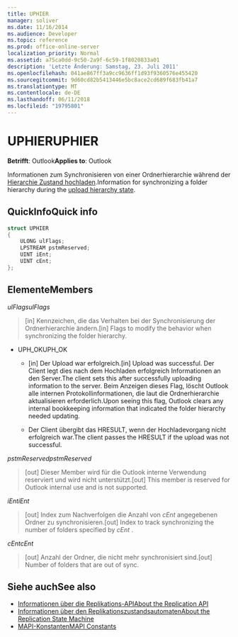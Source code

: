 ```yaml
---
title: UPHIER
manager: soliver
ms.date: 11/16/2014
ms.audience: Developer
ms.topic: reference
ms.prod: office-online-server
localization_priority: Normal
ms.assetid: a75ca0dd-9c50-2a9f-6c59-1f8020833a01
description: 'Letzte Änderung: Samstag, 23. Juli 2011'
ms.openlocfilehash: 041ae867ff3a9cc9636ff1d93f9360576e455420
ms.sourcegitcommit: 9d60cd82b5413446e5bc8ace2cd689f683fb41a7
ms.translationtype: MT
ms.contentlocale: de-DE
ms.lasthandoff: 06/11/2018
ms.locfileid: "19795801"
---
```

# <a name="uphier"></a><span data-ttu-id="477c2-103">UPHIER</span><span class="sxs-lookup"><span data-stu-id="477c2-103">UPHIER</span></span>
 
<span data-ttu-id="477c2-104">**Betrifft**: Outlook</span><span class="sxs-lookup"><span data-stu-id="477c2-104">**Applies to**: Outlook</span></span> 
  
<span data-ttu-id="477c2-105">Informationen zum Synchronisieren von einer Ordnerhierarchie während der [Hierarchie Zustand hochladen](upload-hierarchy-state.md).</span><span class="sxs-lookup"><span data-stu-id="477c2-105">Information for synchronizing a folder hierarchy during the [upload hierarchy state](upload-hierarchy-state.md).</span></span>
  
## <a name="quick-info"></a><span data-ttu-id="477c2-106">QuickInfo</span><span class="sxs-lookup"><span data-stu-id="477c2-106">Quick info</span></span>

```cpp
struct UPHIER 
{ 
    ULONG ulFlags; 
    LPSTREAM pstmReserved; 
    UINT iEnt; 
    UINT cEnt; 
};
```

## <a name="members"></a><span data-ttu-id="477c2-107">Elemente</span><span class="sxs-lookup"><span data-stu-id="477c2-107">Members</span></span>

<span data-ttu-id="477c2-108">_ulFlags_</span><span class="sxs-lookup"><span data-stu-id="477c2-108">_ulFlags_</span></span>
  
> <span data-ttu-id="477c2-109">[in] Kennzeichen, die das Verhalten bei der Synchronisierung der Ordnerhierarchie ändern.</span><span class="sxs-lookup"><span data-stu-id="477c2-109">[in] Flags to modify the behavior when synchronizing the folder hierarchy.</span></span>
    
  - <span data-ttu-id="477c2-110">UPH_OK</span><span class="sxs-lookup"><span data-stu-id="477c2-110">UPH_OK</span></span>
    
    - <span data-ttu-id="477c2-111">[in] Der Upload war erfolgreich.</span><span class="sxs-lookup"><span data-stu-id="477c2-111">[in] Upload was successful.</span></span> <span data-ttu-id="477c2-112">Der Client legt dies nach dem Hochladen erfolgreich Informationen an den Server.</span><span class="sxs-lookup"><span data-stu-id="477c2-112">The client sets this after successfully uploading information to the server.</span></span> <span data-ttu-id="477c2-113">Beim Anzeigen dieses Flag, löscht Outlook alle internen Protokollinformationen, die laut die Ordnerhierarchie aktualisieren erforderlich.</span><span class="sxs-lookup"><span data-stu-id="477c2-113">Upon seeing this flag, Outlook clears any internal bookkeeping information that indicated the folder hierarchy needed updating.</span></span> 
    
    - <span data-ttu-id="477c2-114">Der Client übergibt das HRESULT, wenn der Hochladevorgang nicht erfolgreich war.</span><span class="sxs-lookup"><span data-stu-id="477c2-114">The client passes the HRESULT if the upload was not successful.</span></span>
    
<span data-ttu-id="477c2-115">_pstmReserved_</span><span class="sxs-lookup"><span data-stu-id="477c2-115">_pstmReserved_</span></span>
  
> <span data-ttu-id="477c2-116">[out] Dieser Member wird für die Outlook interne Verwendung reserviert und wird nicht unterstützt.</span><span class="sxs-lookup"><span data-stu-id="477c2-116">[out] This member is reserved for Outlook internal use and is not supported.</span></span>
    
<span data-ttu-id="477c2-117">_iEnt_</span><span class="sxs-lookup"><span data-stu-id="477c2-117">_iEnt_</span></span>
  
> <span data-ttu-id="477c2-118">[out] Index zum Nachverfolgen die Anzahl von *cEnt* angegebenen Ordner zu synchronisieren.</span><span class="sxs-lookup"><span data-stu-id="477c2-118">[out] Index to track synchronizing the number of folders specified by  *cEnt*  .</span></span> 
    
<span data-ttu-id="477c2-119">_cEnt_</span><span class="sxs-lookup"><span data-stu-id="477c2-119">_cEnt_</span></span>
  
> <span data-ttu-id="477c2-120">[out] Anzahl der Ordner, die nicht mehr synchronisiert sind.</span><span class="sxs-lookup"><span data-stu-id="477c2-120">[out] Number of folders that are out of sync.</span></span>
    
## <a name="see-also"></a><span data-ttu-id="477c2-121">Siehe auch</span><span class="sxs-lookup"><span data-stu-id="477c2-121">See also</span></span>

- [<span data-ttu-id="477c2-122">Informationen über die Replikations-API</span><span class="sxs-lookup"><span data-stu-id="477c2-122">About the Replication API</span></span>](about-the-replication-api.md)
- [<span data-ttu-id="477c2-123">Informationen über den Replikationszustandsautomaten</span><span class="sxs-lookup"><span data-stu-id="477c2-123">About the Replication State Machine</span></span>](about-the-replication-state-machine.md)
- [<span data-ttu-id="477c2-124">MAPI-Konstanten</span><span class="sxs-lookup"><span data-stu-id="477c2-124">MAPI Constants</span></span>](mapi-constants.md)

